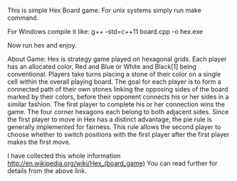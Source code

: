 This is simple Hex Board game.
For unix systems simply run make command.

For Windows compile it like:
g++ -std=c++11 board.cpp -o hex.exe

Now run hex and enjoy.

About Game:
Hex is strategy game played on hexagonal grids.
Each player has an allocated color, Red and Blue or White and Black[1] being conventional.
Players take turns placing a stone of their color on a single cell within the overall playing board.
The goal for each player is to form a connected path of their own stones linking the opposing sides of the board marked by their colors, before their opponent connects his or her sides in a similar fashion.
The first player to complete his or her connection wins the game.
The four corner hexagons each belong to both adjacent sides.
Since the first player to move in Hex has a distinct advantage, the pie rule is generally implemented for fairness.
This rule allows the second player to choose whether to switch positions with the first player after the first player makes the first move.

I have collected this whole information http://en.wikipedia.org/wiki/Hex_(board_game)
You can read further for details from the above link.
